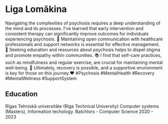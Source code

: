 # Liga Lomākina

Navigating the complexities of psychosis requires a deep understanding of the mind and its processes. I've learned that early intervention and consistent therapy can significantly improve outcomes for individuals experiencing psychosis. 🧠 Maintaining open communication with healthcare professionals and support networks is essential for effective management. 🤝 Seeking education and resources about psychosis helps to dispel stigma and promote empathy within communities. 📚 I find that self-care practices, such as mindfulness and regular exercise, are crucial for maintaining mental well-being. 🧘 Ultimately, recovery is possible, and a supportive environment is key for those on this journey.❤️
#Psychosis #MentalHealth #Recovery #MentalWellness #SupportSystem

## Education

Rīgas Tehniskā universitāte (Riga Technical University)
Computer systems (Masters), Information techology. Batchlors - Computer Science 
2020 - 2023

<!--
**liga-orqbas/liga-orqbas** is a ✨ _special_ ✨ repository because its `README.md` (this file) appears on your GitHub profile.




Here are some ideas to get you started:




- 🔭 I’m currently working on ...
- 🌱 I’m currently learning ...
- 👯 I’m looking to collaborate on ...
- 🤔 I’m looking for help with ...
- 💬 Ask me about ...
- 📫 How to reach me: ...
- 😄 Pronouns: ...
- ⚡ Fun fact: ...
-->



